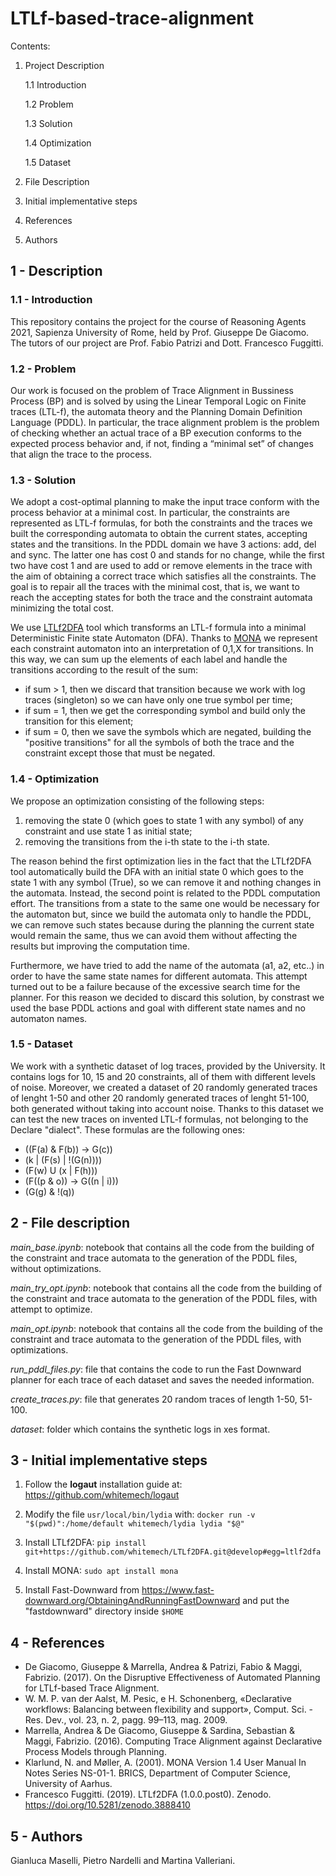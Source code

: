 # LTLf-based-trace-alignment

Contents:
1. Project Description

    1.1 Introduction
    
    1.2 Problem
    
    1.3 Solution
    
    1.4 Optimization
    
    1.5 Dataset

2. File Description
3. Initial implementative steps
4. References
5. Authors

## 1 - Description
### 1.1 - Introduction
This repository contains the project for the course of Reasoning Agents 2021, Sapienza University of Rome, held by Prof. Giuseppe De Giacomo. The tutors of our project are Prof. Fabio Patrizi and Dott. Francesco Fuggitti.

### 1.2 - Problem
Our work is focused on the problem of Trace Alignment in Bussiness Process (BP) and is solved by using the Linear Temporal Logic on Finite traces (LTL-f), the automata theory and the Planning Domain Definition Language (PDDL). In particular, the trace alignment problem is the problem of checking whether an actual trace of a BP execution conforms to the expected process behavior and, if not, finding a “minimal set” of changes that align the trace to the process.

### 1.3 - Solution
We adopt a cost-optimal planning to make the input trace conform with the process behavior at a minimal cost. In particular, the constraints are represented as LTL-f formulas, for both the constraints and the traces we built the corresponding automata to obtain the current states, accepting states and the transitions. In the PDDL domain we have 3 actions: add, del and sync. The latter one has cost 0 and stands for no change, while the first two have cost 1 and are used to add or remove elements in the trace with the aim of obtaining a correct trace which satisfies all the constraints. The goal is to repair all the traces with the minimal cost, that is, we want to reach the accepting states for both the trace and the constraint automata minimizing the total cost.

We use [LTLf2DFA](https://github.com/whitemech/LTLf2DFA/) tool which transforms an LTL-f formula into a minimal Deterministic Finite state Automaton (DFA). 
Thanks to [MONA](http://www.brics.dk/mona/) we represent each constraint automaton into an interpretation of 0,1,X for transitions.
In this way, we can sum up the elements of each label and handle the transitions according to the result of the sum:
- if sum > 1, then we discard that transition because we work with log traces (singleton) so we can have only one true symbol per time;
- if sum = 1, then we get the corresponding symbol and build only the transition for this element;
- if sum = 0, then we save the symbols which are negated, building the "positive transitions" for all the symbols of both the trace and the constraint except those that must be negated.

### 1.4 - Optimization
We propose an optimization consisting of the following steps:
1) removing the state 0 (which goes to state 1 with any symbol) of any constraint and use state 1 as initial state;
2) removing the transitions from the i-th state to the i-th state.

The reason behind the first optimization lies in the fact that the LTLf2DFA tool automatically build the DFA with an initial state 0 which goes to the state 1 with any symbol (True), so we can remove it and nothing changes in the automata.
Instead, the second point is related to the PDDL computation effort. The transitions from a state to the same one would be necessary for the automaton but, since we build the automata only to handle the PDDL, we can remove such states because during the planning the current state would remain the same, thus we can avoid them without affecting the results but improving the computation time.

Furthermore, we have tried to add the name of the automata (a1, a2, etc..) in order to have the same state names for different automata. This attempt turned out to be a failure because of the excessive search time for the planner. For this reason we decided to discard this solution, by constrast we used the base PDDL actions and goal with different state names and no automaton names.

### 1.5 - Dataset
We work with a synthetic dataset of log traces, provided by the University. It contains logs for 10, 15 and 20 constraints, all of them with different levels of noise.
Moreover, we created a dataset of 20 randomly generated traces of lenght 1-50 and other 20 randomly generated traces of lenght 51-100, both generated without taking into account noise. Thanks to this dataset we can test the new traces on invented LTL-f formulas, not belonging to the Declare "dialect". These formulas are the following ones:
- ((F(a) & F(b)) -> G(c))
- (k | (F(s) | !(G(n))))
- (F(w) U (x | F(h)))
- (F((p & o)) -> G((n | i)))
- (G(g) & !(q))

## 2 - File description
*main_base.ipynb*: notebook that contains all the code from the building of the constraint and trace automata to the generation of the PDDL files, without optimizations.

*main_try_opt.ipynb*: notebook that contains all the code from the building of the constraint and trace automata to the generation of the PDDL files, with attempt to optimize.

*main_opt.ipynb*: notebook that contains all the code from the building of the constraint and trace automata to the generation of the PDDL files, with optimizations.

*run_pddl_files.py*: file that contains the code to run the Fast Downward planner for each trace of each dataset and saves the needed information.

*create_traces.py*: file that generates 20 random traces of length 1-50, 51-100.

*dataset*: folder which contains the synthetic logs in xes format.

## 3 - Initial implementative steps

1. Follow the **logaut** installation guide at: https://github.com/whitemech/logaut

2. Modify the file `usr/local/bin/lydia` with: `docker run -v "$(pwd)":/home/default whitemech/lydia lydia "$@"`

3. Install LTLf2DFA: `pip install git+https://github.com/whitemech/LTLf2DFA.git@develop#egg=ltlf2dfa`

4. Install MONA: `sudo apt install mona`

5. Install Fast-Downward from https://www.fast-downward.org/ObtainingAndRunningFastDownward and put the "fastdownward" directory inside `$HOME`

## 4 - References
- De Giacomo, Giuseppe & Marrella, Andrea & Patrizi, Fabio & Maggi, Fabrizio. (2017). On the Disruptive Effectiveness of Automated Planning for LTLf-based Trace Alignment. 
- W. M. P. van der Aalst, M. Pesic, e H. Schonenberg, «Declarative workflows: Balancing between flexibility and support», Comput. Sci. - Res. Dev., vol. 23, n. 2, pagg. 99–113, mag. 2009.
- Marrella, Andrea & De Giacomo, Giuseppe & Sardina, Sebastian & Maggi, Fabrizio. (2016). Computing Trace Alignment against Declarative Process Models through Planning.
- Klarlund, N. and Møller, A. (2001). MONA Version 1.4 User Manual In Notes Series NS-01-1. BRICS, Department of Computer Science, University of Aarhus.
- Francesco Fuggitti. (2019). LTLf2DFA (1.0.0.post0). Zenodo. https://doi.org/10.5281/zenodo.3888410

## 5 - Authors
Gianluca Maselli, Pietro Nardelli and Martina Valleriani.
